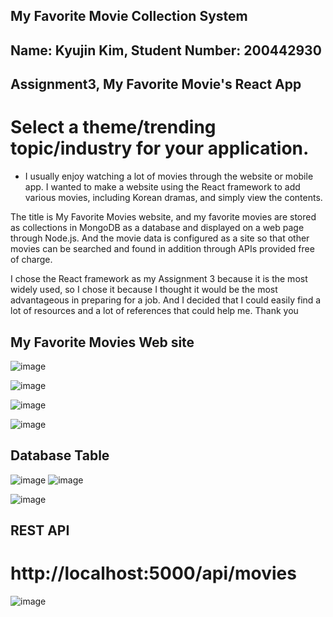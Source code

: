 ## My Favorite Movie Collection System

## Name: Kyujin Kim, Student Number: 200442930

## Assignment3, My Favorite Movie's React App 


# Select a theme/trending topic/industry for your application.
- I usually enjoy watching a lot of movies through the website or mobile app. I wanted to make a website using the React framework to add various movies, including Korean dramas, and simply view the contents.

The title is My Favorite Movies website, and my favorite movies are stored as collections in MongoDB as a database and displayed on a web page through Node.js.
And the movie data is configured as a site so that other movies can be searched and found in addition through APIs provided free of charge.

I chose the React framework as my Assignment 3 because it is the most widely used, so I chose it because I thought it would be the most advantageous in preparing for a job. And I decided that I could easily find a lot of resources and a lot of references that could help me.
Thank you

## My Favorite Movies Web site
![image](https://user-images.githubusercontent.com/104597854/181815125-818e3890-be7b-46ed-a366-d50f4438cc09.png)

![image](https://user-images.githubusercontent.com/104597854/181815242-d3f57792-99d0-4556-83fa-b9682402bed8.png)


![image](https://user-images.githubusercontent.com/104597854/181815363-0e223f69-790f-454e-9428-0f93b70deecc.png)

![image](https://user-images.githubusercontent.com/104597854/181815513-e3574476-a04f-4488-b973-76cb9af33653.png)

## Database Table
![image](https://user-images.githubusercontent.com/104597854/182200575-8671d97f-0c2f-4850-ab84-09741a8631f1.png)
![image](https://user-images.githubusercontent.com/104597854/182200679-92e537f4-a790-4c71-bd8d-7ac87b3cdf6d.png)

![image](https://user-images.githubusercontent.com/104597854/182006432-3616ec46-fb19-4176-ba13-25576ca73b80.png)

## REST API
# http://localhost:5000/api/movies
![image](https://user-images.githubusercontent.com/104597854/182200894-08ca0a76-8912-442d-b4c6-07e18225c5d2.png)


